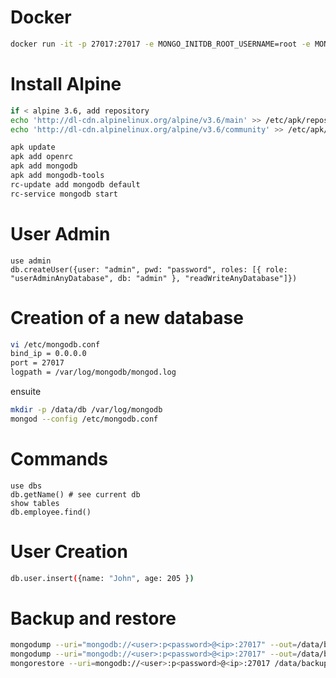 # Docker
```bash
docker run -it -p 27017:27017 -e MONGO_INITDB_ROOT_USERNAME=root -e MONTO_INITDB_ROOT_PASSWORD=password mongo
```


# Install Alpine

```bash
if < alpine 3.6, add repository
echo 'http://dl-cdn.alpinelinux.org/alpine/v3.6/main' >> /etc/apk/repositories
echo 'http://dl-cdn.alpinelinux.org/alpine/v3.6/community' >> /etc/apk/repositories

apk update
apk add openrc
apk add mongodb
apk add mongodb-tools
rc-update add mongodb default
rc-service mongodb start
```

# User Admin

```postgres-psql
use admin
db.createUser({user: "admin", pwd: "password", roles: [{ role: "userAdminAnyDatabase", db: "admin" }, "readWriteAnyDatabase"]})
```


# Creation of a new database

```bash
vi /etc/mongodb.conf
bind_ip = 0.0.0.0
port = 27017
logpath = /var/log/mongodb/mongod.log
```
ensuite

```bash
mkdir -p /data/db /var/log/mongodb
mongod --config /etc/mongodb.conf
```

# Commands

```postgres-psql
use dbs
db.getName() # see current db
show tables
db.employee.find()
```

# User Creation

```bash
db.user.insert({name: "John", age: 205 })
```


# Backup and restore

```bash
mongodump --uri="mongodb://<user>:p<password>@<ip>:27017" --out=/data/backup/
mongodump --uri="mongodb://<user>:p<password>@<ip>:27017" --out=/data/backup/ --db=test
mongorestore --uri=mongodb://<user>:p<password>@<ip>:27017 /data/backup/
```
